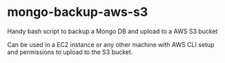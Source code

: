 # mongo-backup-aws-s3
Handy bash script to backup a Mongo DB and upload to a AWS S3 bucket

Can be used in a EC2 instance or any other machine with AWS CLI setup and permissions to upload to the S3 bucket.

